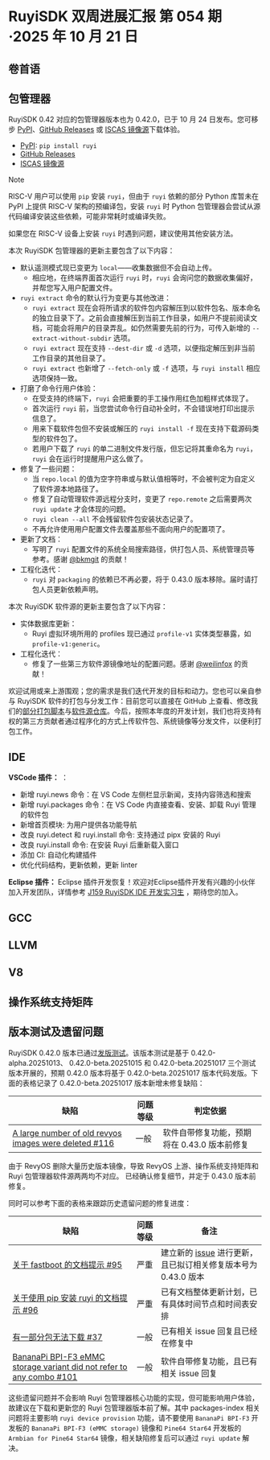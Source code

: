# RuyiSDK 双周进展汇报 第 054 期·2025 年 10 月 21 日

## 卷首语

## 包管理器

RuyiSDK 0.42 对应的包管理器版本也为 0.42.0，已于 10 月 24 日发布。您可移步
[PyPI][ruyi-0.42.0-pypi]、[GitHub Releases][ruyi-0.42.0-gh] 或 [ISCAS 镜像源][ruyi-0.42.0-iscas]下载体验。

* [PyPI][ruyi-0.42.0-pypi]: `pip install ruyi`
* [GitHub Releases][ruyi-0.42.0-gh]
* [ISCAS 镜像源][ruyi-0.42.0-iscas]

[ruyi-0.42.0-gh]: https://github.com/ruyisdk/ruyi/releases/tag/0.42.0
[ruyi-0.42.0-pypi]: https://pypi.org/project/ruyi/0.42.0/
[ruyi-0.42.0-iscas]: https://mirror.iscas.ac.cn/ruyisdk/ruyi/tags/0.42.0/

> [!NOTE]
> RISC-V 用户可以使用 `pip` 安装 `ruyi`，但由于 `ruyi` 依赖的部分 Python
> 库暂未在 PyPI 上提供 RISC-V 架构的预编译包，安装 `ruyi` 时 Python
> 包管理器会尝试从源代码编译安装这些依赖，可能非常耗时或编译失败。
>
> 如果您在 RISC-V 设备上安装 `ruyi` 时遇到问题，建议使用其他安装方法。

本次 RuyiSDK 包管理器的更新主要包含了以下内容：

* 默认遥测模式现已变更为 `local`——收集数据但不会自动上传。
    * 相应地，在终端界面首次运行 `ruyi` 时，`ruyi` 会询问您的数据收集偏好，并帮您写入用户配置文件。
* `ruyi extract` 命令的默认行为变更与其他改进：
    * `ruyi extract` 现在会将所请求的软件包内容解压到以软件包名、版本命名的独立目录下了。之前会直接解压到当前工作目录，如用户不提前阅读文档，可能会将用户的目录弄乱。如仍然需要先前的行为，可传入新增的 `--extract-without-subdir` 选项。
    * `ruyi extract` 现在支持 `--dest-dir` 或 `-d` 选项，以便指定解压到非当前工作目录的其他目录了。
    * `ruyi extract` 也新增了 `--fetch-only` 或 `-f` 选项，与 `ruyi install` 相应选项保持一致。
* 打磨了命令行用户体验：
    * 在受支持的终端下，`ruyi` 会把重要的手工操作用红色加粗样式体现了。
    * 首次运行 `ruyi` 前，当您尝试命令行自动补全时，不会错误地打印出提示信息了。
    * 用来下载软件包但不安装或解压的 `ruyi install -f` 现在支持下载源码类型的软件包了。
    * 若用户下载了 `ruyi` 的单二进制文件发行版，但忘记将其重命名为 `ruyi`，`ruyi` 会在运行时提醒用户这么做了。
* 修复了一些问题：
    * 当 `repo.local` 的值为空字符串或与默认值相等时，不会被判定为自定义了软件源本地路径了。
    * 修复了自动管理软件源远程分支时，变更了 `repo.remote` 之后需要两次 `ruyi update` 才会体现的问题。
    * `ruyi clean --all` 不会残留软件包安装状态记录了。
    * 不再允许使用用户配置文件去覆盖那些不面向用户的配置项了。
* 更新了文档：
    * 写明了 `ruyi` 配置文件的系统全局搜索路径，供打包人员、系统管理员等参考。感谢 [@bkmgit] 的贡献！
* 工程化迭代：
    * `ruyi` 对 `packaging` 的依赖已不再必要，将于 0.43.0 版本移除。届时请打包人员更新依赖声明。

本次 RuyiSDK 软件源的更新主要包含了以下内容：

* 实体数据库更新：
    * Ruyi 虚拟环境所用的 profiles 现已通过 `profile-v1` 实体类型暴露，如 `profile-v1:generic`。
* 工程化迭代：
    * 修复了一些第三方软件源镜像地址的配置问题。感谢 [@weilinfox] 的贡献！

[@bkmgit]: https://github.com/bkmgit
[@weilinfox]: https://github.com/weilinfox

欢迎试用或来上游围观；您的需求是我们迭代开发的目标和动力。您也可以亲自参与
RuyiSDK 软件的打包与分发工作：目前您可以直接在 GitHub 上查看、修改我们的[部分打包脚本](https://github.com/ruyisdk/ruyici)与[软件源仓库](https://github.com/ruyisdk/packages-index)。今后，按照本年度的开发计划，我们也将支持有权的第三方贡献者通过程序化的方式上传软件包、系统镜像等分发文件，以便利打包工作。

## IDE

**VSCode 插件：** ：
- 新增 ruyi.news 命令：在 VS Code 左侧栏显示新闻，支持内容筛选和搜索
- 新增 ruyi.packages 命令：在 VS Code 内直接查看、安装、卸载 Ruyi 管理的软件包
- 新增首页模块: 为用户提供各功能导航
- 改良 ruyi.detect 和 ruyi.install 命令: 支持通过 pipx 安装的 Ruyi
- 改良 ruyi.install 命令: 在安装 Ruyi 后重新载入窗口
- 添加 CI: 自动化构建插件
- 优化代码结构，更新依赖，更新 linter

**Eclipse 插件：**
Eclipse 插件开发恢复！欢迎对Eclipse插件开发有兴趣的小伙伴加入开发团队，详情参考 [J159 RuyiSDK IDE 开发实习生](https://github.com/lazyparser/weloveinterns/blob/master/open-internships.md) ，期待您的加入。

## GCC

## LLVM

## V8

## 操作系统支持矩阵

## 版本测试及遗留问题

RuyiSDK 0.42.0 版本已通过[发版测试](https://gitee.com/yunxiangluo/ruyisdk-test/blob/master/20251020/README.md)。该版本测试是基于 0.42.0-alpha.20251013、 0.42.0-beta.20251015 和 0.42.0-beta.20251017 三个测试版本开展的，预期 0.42.0
版本将基于 0.42.0-beta.20251017 版本代码发版。下面的表格记录了 0.42.0-beta.20251017 版本新增未修复缺陷：

| 缺陷      | 问题等级 |判定依据 |
| ----------- | ----------- | --- |
| [A large number of old revyos images were deleted #116](https://github.com/ruyisdk/packages-index/issues/116) | 一般 | 软件自带修复功能，预期将在 0.43.0 版本前修复 |

由于 RevyOS 删除大量历史版本镜像，导致 RevyOS 上游、操作系统支持矩阵和 Ruyi 包管理器软件源两两均不对应。
已经确认修复细节，并定于 0.43.0 版本前修复。

同时可以参考下面的表格来跟踪历史遗留问题的修复进度：

| 缺陷      | 问题等级 | 备注 |
| ----------- | ----------- | --- |
| [关于 fastboot 的文档提示 #95](https://github.com/ruyisdk/docs/issues/95)   | 严重 | 建立新的 [issue](https://github.com/ruyisdk/ruyisdk/issues/52) 进行更新，且已拟订相关修复版本号为 0.43.0 版本  |
| [关于使用 pip 安装 ruyi 的文档提示 #96](https://github.com/ruyisdk/docs/issues/96)   | 严重 | 已有文档整体更新计划，已有具体时间节点和时间表安排  |
| [有一部分包无法下载 #37](https://github.com/ruyisdk/packages-index/issues/37)     | 一般 | 已有相关 issue 回复且已经在修复中 |
| [BananaPi BPI-F3 eMMC storage variant did not refer to any combo #101](https://github.com/ruyisdk/packages-index/issues/101)     | 一般 | 软件自带修复功能，且已有相关 issue 回复 |

这些遗留问题并不会影响 Ruyi 包管理器核心功能的实现，但可能影响用户体验，故建议在下载和更新您的 Ruyi 包管理器版本前了解。其中 packages-index 相关问题将主要影响 ``ruyi device provision`` 功能，请不要使用 ``BananaPi BPI-F3`` 开发板的
 ``BananaPi BPI-F3 (eMMC storage)`` 镜像和 ``Pine64 Star64`` 开发板的 ``Armbian for Pine64 Star64`` 镜像，相关缺陷修复后可以通过 ``ruyi update`` 解决。
